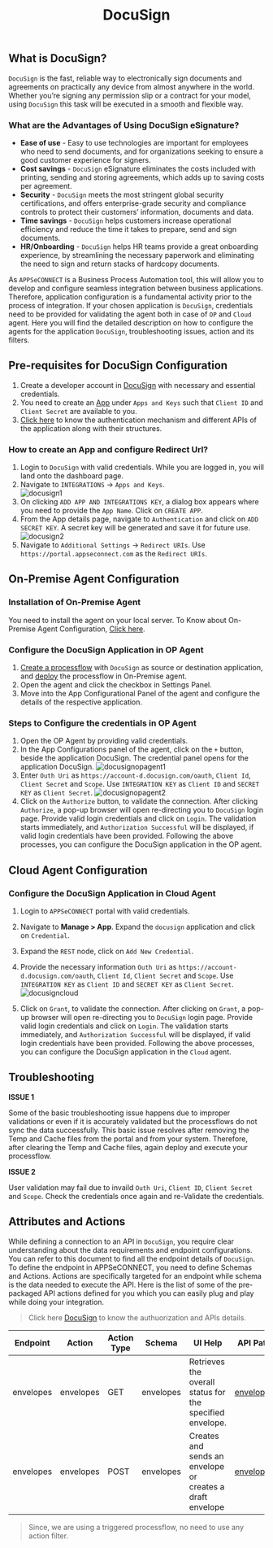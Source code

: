 ﻿---
title: "DocuSign"
toc: true
description: "Get to know how you can configure DocuSign credential in OP and Cloud agent, APIs, Actions and its filter."
keywords: "Pre-requisites for DocuSign Configuration, Configure the DocuSign Application in OP Agent, Configure the DocuSign Application in Cloud Agent"
tag: developers
category: "Connectors"
menus: 
    applicationconnector : 
        icon: fa fa-gg
        weight: 32
        title: "DocuSign"
        identifier: docusignconnector
---

## What is DocuSign?

`DocuSign` is the fast, reliable way to electronically sign documents and agreements on 
practically any device from almost anywhere in the world. Whether you’re signing any permission slip 
or a contract for your model, using `DocuSign` this task will be executed in a smooth and flexible way. 

### What are the Advantages of Using DocuSign eSignature?

- **Ease of use** - Easy to use technologies are important for employees who need to send documents, 
and for organizations seeking to ensure a good customer experience for signers. 
- **Cost savings** - `DocuSign` eSignature eliminates the costs included with printing, sending and storing agreements, 
which adds up to saving costs per agreement. 
- **Security** - `DocuSign` meets the most stringent global security certifications, and offers 
enterprise-grade security and compliance controls to protect their customers’ information, documents and data.  
- **Time savings** - `DocuSign` helps customers increase operational efficiency and reduce the time it 
takes to prepare, send and sign documents. 
- **HR/Onboarding** - `DocuSign` helps HR teams provide a great onboarding experience, by streamlining the 
necessary paperwork and eliminating the need to sign and return stacks of hardcopy documents. 

As `APPSeCONNECT` is a Business Process Automation tool, this will allow you to develop and configure seamless integration between business applications. 
Therefore, application configuration is a fundamental activity prior to the process of integration. If your chosen application is 
`DocuSign`, credentials need to be provided for validating the agent both in case of `OP` and `Cloud` agent. Here you will find the detailed description on 
how to configure the agents for the application `DocuSign`, troubleshooting issues, action and its filters.  

## Pre-requisites for DocuSign Configuration 

1) Create a developer account in [DocuSign](https://go.docusign.com/o/sandbox/?postActivateUrl=https://developers.docusign.com/&_gl=1*jocp05*_ga*Nzk1NzQ2NjU1LjE2NjUwMzI0NTc.*_ga_1TZ7S9D6BQ*MTY2NTExODc2NC42LjEuMTY2NTEyMDYwNS41MS4wLjA.&_ga=2.138398264.904475897.1665032457-795746655.1665032457) with necessary and essential credentials.     
2) You need to create an [App](https://admindemo.docusign.com/apps-and-keys) under `Apps and Keys` such that `Client ID` and `Client Secret` are available to you.    
3) [Click here](https://developers.docusign.com/docs/esign-rest-api/reference/accounts/) to know the authentication mechanism and 
different APIs of the application along with their structures. 

### How to create an App and configure Redirect Url?

1) Login to `DocuSign` with valid credentials. While you are logged in, you will land onto 
the dashboard page.    
2) Navigate to `INTEGRATIONS` -> `Apps and Keys`.    
![docusign1](/staticfiles/connectors/media/application-connector/docusign1.png)
3) On clicking `ADD APP AND INTEGRATIONS KEY`, a dialog box appears where you need to provide the `App Name`. Click on `CREATE APP`.     
4) From the App details page, navigate to `Authentication` and click on `ADD SECRET KEY`. A secret key will be generated and save it for future use.    
![docusign2](/staticfiles/connectors/media/application-connector/docusign2.png)
5) Navigate to `Additional Settings` -> `Redirect URIs`. Use `https://portal.appseconnect.com` as the `Redirect URIs`.

## On-Premise Agent Configuration 

### Installation of On-Premise Agent

You need to install the agent on your local server. To Know about On-Premise Agent Configuration, [Click here](/deployment/Deployment-Configuration/#on-premise-agent-configuration). 

### Configure the DocuSign Application in OP Agent

1) [Create a processflow](/getting%20started/create-your-first-processflow/) with `DocuSign` as source or destination application, and [deploy](/processflow/deploying-and-executing-processflow/) the processflow in On-Premise agent.  
2) Open the agent and click the checkbox in Settings Panel.  
3) Move into the App Configurational Panel of the agent and configure the details of the respective application. 

### Steps to Configure the credentials in OP Agent

1) Open the OP Agent by providing valid credentials.   
2) In the App Configurations panel of the agent, click on the `+` button, beside the application DocuSign. 
The credential panel opens for the application DocuSign. 
![docusignopagent1](/staticfiles/connectors/media/application-connector/docusignopagent1.png) 
3) Enter `Outh Uri` as `https://account-d.docusign.com/oauth`, `Client Id`, `Client Secret` and `Scope`. 
Use `INTEGRATION KEY` as `Client ID` and `SECRET KEY` as `Client Secret`. 
![docusignopagent2](/staticfiles/connectors/media/application-connector/docusignopagent2.png)
4) Click on the `Authorize` button, to validate the connection. 
After clicking `Authorize`, a pop-up browser will open re-directing you to `DocuSign` login page. 
Provide valid login credentials and click on `Login`. The validation starts immediately, and `Authorization Successful` will be displayed, if valid login credentials have been provided. 
Following the above processes, you can configure the DocuSign application in the OP agent. 

## Cloud Agent Configuration 

### Configure the DocuSign Application in Cloud Agent

1) Login to `APPSeCONNECT` portal with valid credentials.   

2) Navigate to **Manage > App**. Expand the `docusign` application and click on `Credential`. 

3) Expand the `REST` node, click on `Add New Credential`.  

4) Provide the necessary information `Outh Uri` as `https://account-d.docusign.com/oauth`, `Client Id`, `Client Secret` and `Scope`. 
Use `INTEGRATION KEY` as `Client ID` and `SECRET KEY` as `Client Secret`. 
![docusigncloud](/staticfiles/connectors/media/application-connector/docusigncloud.png)    

5) Click on `Grant`, to validate the connection. 
After clicking on `Grant`, a pop-up browser will open re-directing you to `DocuSign` login page. 
Provide valid login credentials and click on `Login`. The validation starts immediately, and `Authorization Successful` will be displayed, if valid login credentials have been provided. 
Following the above processes, you can configure the DocuSign application in the `Cloud` agent. 

## Troubleshooting

**ISSUE 1** 

Some of the basic troubleshooting issue happens due to improper validations or even if it is accurately validated but the 
processflows do not sync the data successfully. This basic issue resolves after removing the Temp and Cache files from the 
portal and from your system. Therefore, after clearing the Temp and Cache files, again deploy and execute your processflow.  

**ISSUE 2**

User validation may fail due to invaild `Outh Uri`, `Client ID`, `Client Secret` and `Scope`. Check the credentials once again and re-Validate the credentials. 

## Attributes and Actions

While defining a connection to an API in `DocuSign`, you require clear understanding about the data requirements and endpoint configurations. 
You can refer to this document to find all the endpoint details of `DocuSign`. To define the endpoint in APPSeCONNECT, you need 
to define Schemas and Actions. Actions are specifically targeted for an endpoint while schema is the data needed to execute the API. Here is the 
list of some of the pre-packaged API actions defined for you which you can easily plug and play while doing your integration.

>Click here [DocuSign](https://developers.docusign.com/docs/esign-rest-api/reference/accounts/) to know the authuorization and APIs details. 

|Endpoint|Action|Action Type|Schema|UI Help|API Path|
|---|---|---|---|------|-----|
|envelopes|envelopes|GET|envelopes|Retrieves the overall status for the specified envelope.|[envelopes](https://developers.docusign.com/docs/esign-rest-api/reference/envelopes/envelopes/get/)| 
|envelopes|envelopes|POST|envelopes|Creates and sends an envelope or creates a draft envelope|[envelopes](https://developers.docusign.com/docs/esign-rest-api/reference/envelopes/envelopes/create/)|

>Since, we are using a triggered processflow, no need to use any action filter.